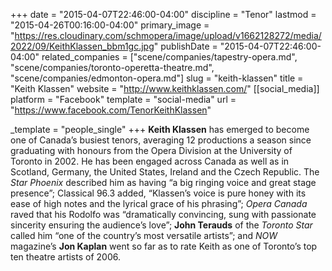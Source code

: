 +++
date = "2015-04-07T22:46:00-04:00"
discipline = "Tenor"
lastmod = "2015-04-26T00:16:00-04:00"
primary_image = "https://res.cloudinary.com/schmopera/image/upload/v1662128272/media/2022/09/KeithKlassen_bbm1gc.jpg"
publishDate = "2015-04-07T22:46:00-04:00"
related_companies = ["scene/companies/tapestry-opera.md", "scene/companies/toronto-operetta-theatre.md", "scene/companies/edmonton-opera.md"]
slug = "keith-klassen"
title = "Keith Klassen"
website = "http://www.keithklassen.com/"
[[social_media]]
platform = "Facebook"
template = "social-media"
url = "https://www.facebook.com/TenorKeithKlassen"

_template = "people_single"
+++
**Keith Klassen** has emerged to become one of Canada’s busiest tenors, averaging 12 productions a season since graduating with honours from the Opera Division at the University of Toronto in 2002. He has been engaged across Canada as well as in Scotland, Germany, the United States, Ireland and the Czech Republic. The _Star Phoenix_ described him as having “a big ringing voice and great stage presence”; Classical 96.3 added, “Klassen’s voice is pure honey with its ease of high notes and the lyrical grace of his phrasing”; _Opera Canada_ raved that his Rodolfo was “dramatically convincing, sung with passionate sincerity ensuring the audience’s love”; **John Terauds** of the _Toronto Star_ called him “one of the country’s most versatile artists”; and _NOW_ magazine’s **Jon Kaplan** went so far as to rate Keith as one of Toronto’s top ten theatre artists of 2006.